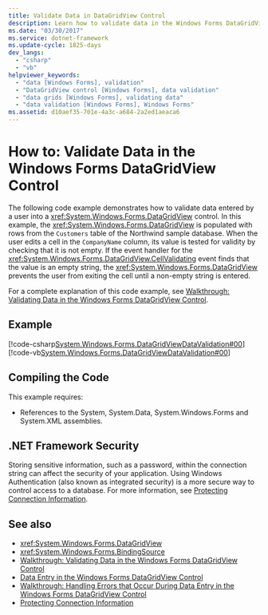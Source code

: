 ```yaml
---
title: Validate Data in DataGridView Control
description: Learn how to validate data in the Windows Forms DataGridView control, by means of code examples in C# and Visual Basic.
ms.date: "03/30/2017"
ms.service: dotnet-framework
ms.update-cycle: 1825-days
dev_langs:
  - "csharp"
  - "vb"
helpviewer_keywords:
  - "data [Windows Forms], validation"
  - "DataGridView control [Windows Forms], data validation"
  - "data grids [Windows Forms], validating data"
  - "data validation [Windows Forms], Windows Forms"
ms.assetid: d10aef35-701e-4a3c-a684-2a2ed1aeaca6
---
```

# How to: Validate Data in the Windows Forms DataGridView Control

The following code example demonstrates how to validate data entered by a user into a <xref:System.Windows.Forms.DataGridView> control. In this example, the <xref:System.Windows.Forms.DataGridView> is populated with rows from the `Customers` table of the Northwind sample database. When the user edits a cell in the `CompanyName` column, its value is tested for validity by checking that it is not empty. If the event handler for the <xref:System.Windows.Forms.DataGridView.CellValidating> event finds that the value is an empty string, the <xref:System.Windows.Forms.DataGridView> prevents the user from exiting the cell until a non-empty string is entered.

For a complete explanation of this code example, see [Walkthrough: Validating Data in the Windows Forms DataGridView Control](walkthrough-validating-data-in-the-windows-forms-datagridview-control.md).

## Example

[!code-csharp[System.Windows.Forms.DataGridViewDataValidation#00](~/samples/snippets/csharp/VS_Snippets_Winforms/System.Windows.Forms.DataGridViewDataValidation/CS/datavalidation.cs#00)]
[!code-vb[System.Windows.Forms.DataGridViewDataValidation#00](~/samples/snippets/visualbasic/VS_Snippets_Winforms/System.Windows.Forms.DataGridViewDataValidation/VB/datavalidation.vb#00)]

## Compiling the Code

This example requires:

- References to the System, System.Data, System.Windows.Forms and System.XML assemblies.

## .NET Framework Security

Storing sensitive information, such as a password, within the connection string can affect the security of your application. Using Windows Authentication (also known as integrated security) is a more secure way to control access to a database. For more information, see [Protecting Connection Information](/dotnet/framework/data/adonet/protecting-connection-information).

## See also

- <xref:System.Windows.Forms.DataGridView>
- <xref:System.Windows.Forms.BindingSource>
- [Walkthrough: Validating Data in the Windows Forms DataGridView Control](walkthrough-validating-data-in-the-windows-forms-datagridview-control.md)
- [Data Entry in the Windows Forms DataGridView Control](data-entry-in-the-windows-forms-datagridview-control.md)
- [Walkthrough: Handling Errors that Occur During Data Entry in the Windows Forms DataGridView Control](handling-errors-that-occur-during-data-entry-in-the-datagrid.md)
- [Protecting Connection Information](/dotnet/framework/data/adonet/protecting-connection-information)
